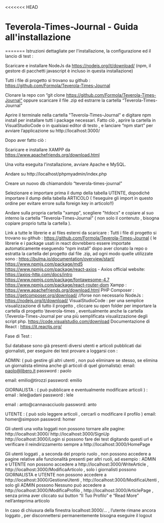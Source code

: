 <<<<<<< HEAD
# Teverola-Times-Journal - Guida all'installazione
=======
Istruzioni dettagliate per l'installazione, la configurazione ed il lancio di test : 

Scaricare e installare NodeJs da https://nodejs.org/it/download/
(npm, il gestore di pacchetti javascript è incluso in questa installazione)
 
Tutti i file di progetto si trovano su github : https://github.com/Formola/Teverola-Times-Journal

Clonare la repo con “git clone https://github.com/Formola/Teverola-Times-Journal“
oppure scaricare il file .zip ed estrarre la cartella “Teverola-Times-Journal”

Aprire il terminale nella cartella "Teverola-Times-Journal" e digitare npm install per installare tutti i package necessari. Fatto ciò , aprire la cartella in VisualStudioCode o in qualsiasi editor di testo , e lanciare “npm start” per avviare l’applicazione su http://localhost:3000/

Dopo aver fatto ciò : 

Scaricare e installare  XAMPP da https://www.apachefriends.org/download.html

Una volta eseguita l'installazione, avviare Apache e MySQL.

Andare su http://localhost/phpmyadmin/index.php

Creare un nuovo db chiamandolo “teverola-times-journal”

Selezionare e importare prima il dump della tabella UTENTE, dopodiché importare il dump della tabella ARTICOLO ( !!eseguire gli import in questo ordine per evitare errore sulla foreign key in articolo!!)

Andare sulla propria cartella "xampp", scegliere "htdocs" e copiare al suo interno la cartella “Teverola-Times-Journal” ( non solo il contenuto , bisogna copiare proprio tutta la cartella ). 





 
Link a tutte le librerie e ai files esterni da scaricare : 
Tutti i file di progetto si trovano su github : https://github.com/Formola/Teverola-Times-Journal
( le librerie e i package usati in react dovrebbero essere importate automaticamente eseguendo “npm install” dopo aver clonato la repo o estratta la cartella del progetto dal file .zip,  ad ogni modo quelle utilizzate sono : 
https://bulma.io/documentation/overview/start/
https://www.npmjs.com/package/md5
https://www.npmjs.com/package/react-axios  -  Axios official website:  https://axios-http.com/docs/intro
https://www.npmjs.com/package/fontawesome-4.7
https://www.npmjs.com/package/react-router-dom
Xampp :   https://www.apachefriends.org/download.html
PHP Composer :  https://getcomposer.org/download/  //forse non necessario
NodeJs  :  https://nodejs.org/it/download/
VisualStudioCode : per una semplice visualizzazione di tutto il progetto , cliccare su open folder per importare la cartella di progetto \teverola-times , eventualmente anche la cartella \Teverola-Times-Journal  per una più semplificata visualizzazione degli script php.          https://code.visualstudio.com/download
Documentazione di React :  https://it.reactjs.org/








Fase di Test : 

Sul database sono già presenti diversi utenti e articoli pubblicati dai giornalisti, per eseguire dei test provare a loggarsi con : 

ADMIN:  ( può gestire gli altri utenti , non può eliminare se stesso, se elimina un giornalista elimina anche gli articoli di quel giornalista): 
email: paolo@libero.it
password : paolo

email:  emilio@tirozzi
password:  emilio

GIORNALISTA : ( può pubblicare e eventualmente modificare articoli ) :
email : lele@adani
password : lele

email : anto@cannavacciuolo
password: anto

UTENTE : ( può solo leggere articoli , cercarli o modificare il profilo )
email: homer@simpson
password: homer

Gli utenti una volta loggati non possono tornare alle pagine: 
http://localhost:3000/
http://localhost:3000/SignUp
http://localhost:3000/Login
si possono fare dei test digitando questi url e verificare il reindirizzamento sempre a http://localhost:3000/HomePage 

Gli utenti loggati , a seconda del proprio ruolo , non possono accedere a pagine relative alle funzionalità presenti per altri ruoli, ad esempio : 
ADMIN e UTENTE non possono accedere a http://localhost:3000/WriteArticle , http://localhost:3000/ModificaArticolo , solo i giornalisti possono
GIORNALISTA e UTENTE non possono accedere a http://localhost:3000/GestioneUtenti , http://localhost:3000/ModificaUtenti , solo gli ADMIN possono
Nessuno può accedere a http://localhost:3000/ModificaProfilo , http://localhost:3000/ArticlePage , senza prima aver cliccato sui button “Il Tuo Profilo” e “Read More” nell’anteprima articolo

In caso di chiusura della finestra localhost:3000/… , l’utente rimane ancora loggato , per disconnettersi  permanentemente bisogna eseguire il logout




